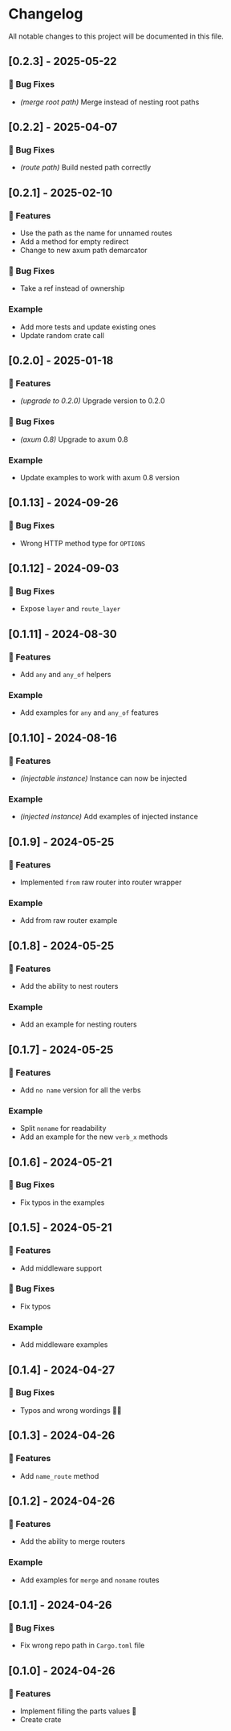 # Changelog

All notable changes to this project will be documented in this file.

## [0.2.3] - 2025-05-22

### 🐛 Bug Fixes

- *(merge root path)* Merge instead of nesting root paths

## [0.2.2] - 2025-04-07

### 🐛 Bug Fixes

- *(route path)* Build nested path correctly

## [0.2.1] - 2025-02-10

### 🚀 Features

- Use the path as the name for unnamed routes
- Add a method for empty redirect
- Change to new axum path demarcator

### 🐛 Bug Fixes

- Take a ref instead of ownership

### Example

- Add more tests and update existing ones
- Update random crate call

## [0.2.0] - 2025-01-18

### 🚀 Features

- *(upgrade to 0.2.0)* Upgrade version to 0.2.0

### 🐛 Bug Fixes

- *(axum 0.8)* Upgrade to axum 0.8

### Example

- Update examples to work with axum 0.8 version

## [0.1.13] - 2024-09-26

### 🐛 Bug Fixes

- Wrong HTTP method type for `OPTIONS`

## [0.1.12] - 2024-09-03

### 🐛 Bug Fixes

- Expose `layer` and `route_layer`

## [0.1.11] - 2024-08-30

### 🚀 Features

- Add `any` and `any_of` helpers

### Example

- Add examples for `any` and `any_of` features

## [0.1.10] - 2024-08-16

### 🚀 Features

- *(injectable instance)* Instance can now be injected

### Example

- *(injected instance)* Add examples of injected instance

## [0.1.9] - 2024-05-25

### 🚀 Features

- Implemented `from` raw router into router wrapper

### Example

- Add from raw router example

## [0.1.8] - 2024-05-25

### 🚀 Features

- Add the ability to nest routers

### Example

- Add an example for nesting routers

## [0.1.7] - 2024-05-25

### 🚀 Features

- Add `no name` version for all the verbs

### Example

- Split `noname` for readability
- Add an example for the new `verb_x` methods

## [0.1.6] - 2024-05-21

### 🐛 Bug Fixes

- Fix typos in the examples

## [0.1.5] - 2024-05-21

### 🚀 Features

- Add middleware support

### 🐛 Bug Fixes

- Fix typos

### Example

- Add middleware examples

## [0.1.4] - 2024-04-27

### 🐛 Bug Fixes

- Typos and wrong wordings 🤦‍♂️

## [0.1.3] - 2024-04-26

### 🚀 Features

- Add `name_route` method

## [0.1.2] - 2024-04-26

### 🚀 Features

- Add the ability to merge routers

### Example

- Add examples for `merge` and `noname` routes

## [0.1.1] - 2024-04-26

### 🐛 Bug Fixes

- Fix wrong repo path in `Cargo.toml` file

## [0.1.0] - 2024-04-26

### 🚀 Features

- Implement filling the parts values 🚀
- Create crate

<!-- generated by git-cliff -->
